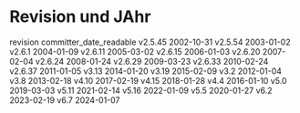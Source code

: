 # Revision und JAhr
revision	committer_date_readable
v2.5.45	2002-10-31
v2.5.54	2003-01-02
v2.6.1	2004-01-09
v2.6.11	2005-03-02
v2.6.15	2006-01-03
v2.6.20	2007-02-04
v2.6.24	2008-01-24
v2.6.29	2009-03-23
v2.6.33	2010-02-24
v2.6.37	2011-01-05
v3.13	2014-01-20
v3.19	2015-02-09
v3.2	2012-01-04
v3.8	2013-02-18
v4.10	2017-02-19
v4.15	2018-01-28
v4.4	2016-01-10
v5.0	2019-03-03
v5.11	2021-02-14
v5.16	2022-01-09
v5.5	2020-01-27
v6.2	2023-02-19
v6.7	2024-01-07





